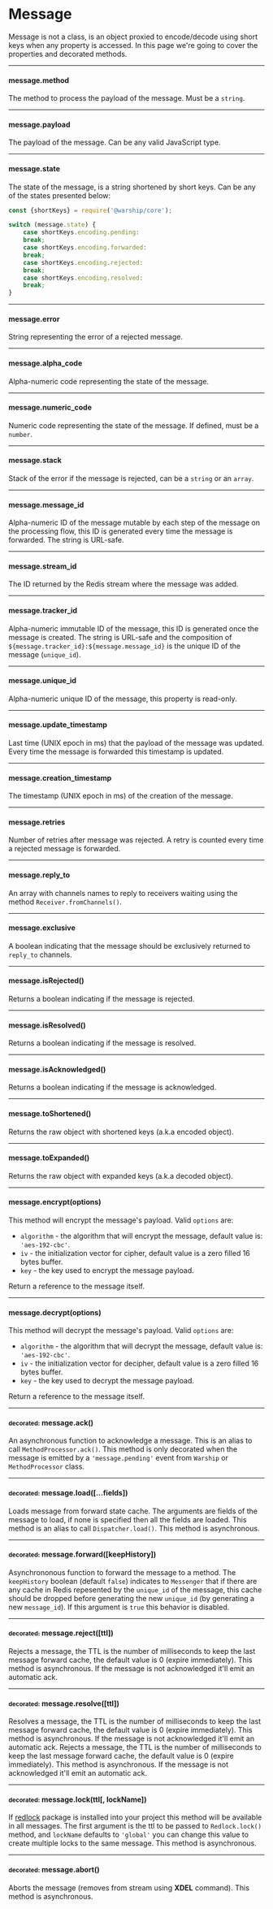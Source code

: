 # Message

Message is not a class, is an object proxied to encode/decode using short keys when any property is accessed. In this page we're going to cover the properties and decorated methods.

---------------------------------

#### message.method

The method to process the payload of the message. Must be a `string`.

---------------------------------

#### message.payload

The payload of the message. Can be any valid JavaScript type.

---------------------------------

#### message.state

The state of the message, is a string shortened by short keys. Can be any of the states presented below:

```javascript
const {shortKeys} = require('@warship/core');

switch (message.state) {
	case shortKeys.encoding.pending:
	break;
	case shortKeys.encoding.forwarded:
	break;
	case shortKeys.encoding.rejected:
	break;
	case shortKeys.encoding.resolved:
	break;
}
```

---------------------------------

#### message.error

String representing the error of a rejected message.

---------------------------------

#### message.alpha_code

Alpha-numeric code representing the state of the message.

---------------------------------

#### message.numeric_code

Numeric code representing the state of the message. If defined, must be a `number`.

---------------------------------

#### message.stack

Stack of the error if the message is rejected, can be a `string` or an `array`.

---------------------------------

#### message.message_id

Alpha-numeric ID of the message mutable by each step of the message on the processing flow, this ID is generated every time the message is forwarded. The string is URL-safe.

---------------------------------

#### message.stream_id

The ID returned by the Redis stream where the message was added.

---------------------------------

#### message.tracker_id

Alpha-numeric immutable ID of the message, this ID is generated once the message is created. The string is URL-safe and the composition of `${message.tracker_id}:${message.message_id}` is the unique ID of the message (`unique_id`).

---------------------------------

#### message.unique_id

Alpha-numeric unique ID of the message, this property is read-only.

---------------------------------

#### message.update_timestamp

Last time (UNIX epoch in ms) that the payload of the message was updated. Every time the message is forwarded this timestamp is updated.

---------------------------------

#### message.creation_timestamp

The timestamp (UNIX epoch in ms) of the creation of the message.

---------------------------------

#### message.retries

Number of retries after message was rejected. A retry is counted every time a rejected message is forwarded.

---------------------------------

#### message.reply_to

An array with channels names to reply to receivers waiting using the method `Receiver.fromChannels()`.

---------------------------------

#### message.exclusive

A boolean indicating that the message should be exclusively returned to `reply_to` channels.

---------------------------------

#### message.isRejected()

Returns a boolean indicating if the message is rejected.

---------------------------------

#### message.isResolved()

Returns a boolean indicating if the message is resolved.

---------------------------------

#### message.isAcknowledged()

Returns a boolean indicating if the message is acknowledged.

---------------------------------

#### message.toShortened()

Returns the raw object with shortened keys (a.k.a encoded object).

---------------------------------

#### message.toExpanded()

Returns the raw object with expanded keys (a.k.a decoded object).

---------------------------------

#### message.encrypt(options)

This method will encrypt the message's payload. Valid `options` are:

- `algorithm` - the algorithm that will encrypt the message, default value is: `'aes-192-cbc'`.
- `iv` - the initialization vector for cipher, default value is a zero filled 16 bytes buffer.
- `key` - the key used to encrypt the message payload.

Return a reference to the message itself.

---------------------------------

#### message.decrypt(options)

This method will decrypt the message's payload. Valid `options` are:

- `algorithm` - the algorithm that will decrypt the message, default value is: `'aes-192-cbc'`.
- `iv` - the initialization vector for decipher, default value is a zero filled 16 bytes buffer.
- `key` - the key used to decrypt the message payload.

Return a reference to the message itself.

---------------------------------

#### <small>decorated:</small> message.ack()

An asynchronous function to acknowledge a message. This is an alias to call `MethodProcessor.ack()`. This method is only decorated when the message is emitted by a `'message.pending'` event from `Warship` or `MethodProcessor` class.

---------------------------------

#### <small>decorated:</small> message.load([...fields])

Loads message from forward state cache. The arguments are fields of the message to load, if none is specified then all the fields are loaded. This method is an alias to call `Dispatcher.load()`. This method is asynchronous.

---------------------------------

#### <small>decorated:</small> message.forward([keepHistory])

Asynchrononous function to forward the message to a method. The `keepHistory` boolean (default `false`) indicates to `Messenger` that if there are any cache in Redis repesented by the `unique_id` of the message, this cache should be dropped before generating the new `unique_id` (by generating a new `message_id`). If this argument is `true` this behavior is disabled.

---------------------------------

#### <small>decorated:</small> message.reject([ttl])

Rejects a message, the TTL is the number of milliseconds to keep the last message forward cache, the default value is 0 (expire immediately). This method is asynchronous. If the message is not acknowledged it'll emit an automatic ack.

---------------------------------

#### <small>decorated:</small> message.resolve([ttl])

Resolves a message, the TTL is the number of milliseconds to keep the last message forward cache, the default value is 0 (expire immediately). This method is asynchronous. If the message is not acknowledged it'll emit an automatic ack.
Rejects a message, the TTL is the number of milliseconds to keep the last message forward cache, the default value is 0 (expire immediately). This method is asynchronous. If the message is not acknowledged it'll emit an automatic ack.

---------------------------------

#### <small>decorated:</small> message.lock(ttl[, lockName])

If [redlock](https://www.npmjs.com/package/redlock) package is installed into your project this method will be available in all messages. The first argument is the ttl to be passed to `Redlock.lock()` method, and `lockName` defaults to `'global'` you can change this value to create multiple locks to the same message. This method is asynchronous.

---------------------------------

#### <small>decorated:</small> message.abort()

Aborts the message (removes from stream using **XDEL** command). This method is asynchronous.